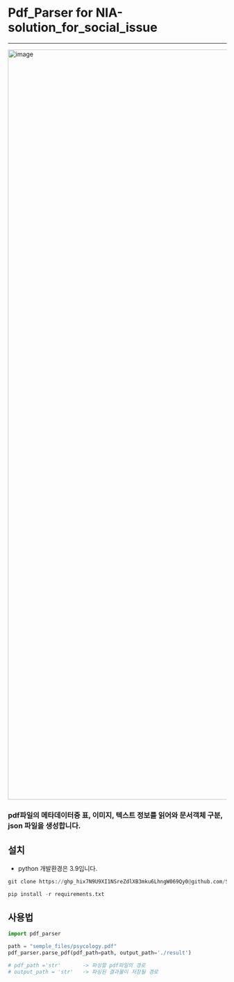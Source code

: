 # Pdf_Parser for NIA-solution_for_social_issue

***
<img width="1728" alt="image" src="https://user-images.githubusercontent.com/81279383/145682674-7c17e4fc-1d54-4f00-bf0d-1f4d25cfe3a6.png">

### pdf파일의 메타데이터중 표, 이미지, 텍스트 정보를 읽어와 문서객체 구분, json 파일을 생성합니다.  

## 설치
- python 개발환경은 3.9입니다.
```python
git clone https://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@github.com/SANGJUN12-KIM/PdfParser.git
```
```python
pip install -r requirements.txt
```
## 사용법

```python
import pdf_parser

path = "semple_files/psycology.pdf"
pdf_parser.parse_pdf(pdf_path=path, output_path='./result')

# pdf_path ='str'       -> 파싱할 pdf파일의 경로
# output_path = 'str'   -> 파싱된 결과물이 저장될 경로
 ```
